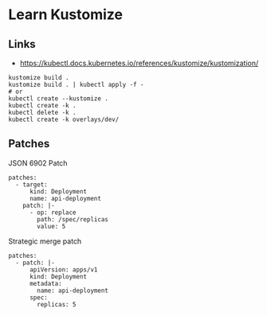 # Learn Kustomize

## Links

- https://kubectl.docs.kubernetes.io/references/kustomize/kustomization/



```
kustomize build .
kustomize build . | kubectl apply -f -
# or
kubectl create --kustomize .
kubectl create -k .
kubectl delete -k .
kubectl create -k overlays/dev/

```


## Patches



JSON 6902 Patch
```
patches:
  - target:
      kind: Deployment
      name: api-deployment
    patch: |-
      - op: replace
        path: /spec/replicas
        value: 5
```



Strategic merge patch
```
patches:
  - patch: |-
      apiVersion: apps/v1
      kind: Deployment
      metadata:
        name: api-deployment
      spec:
        replicas: 5
```
